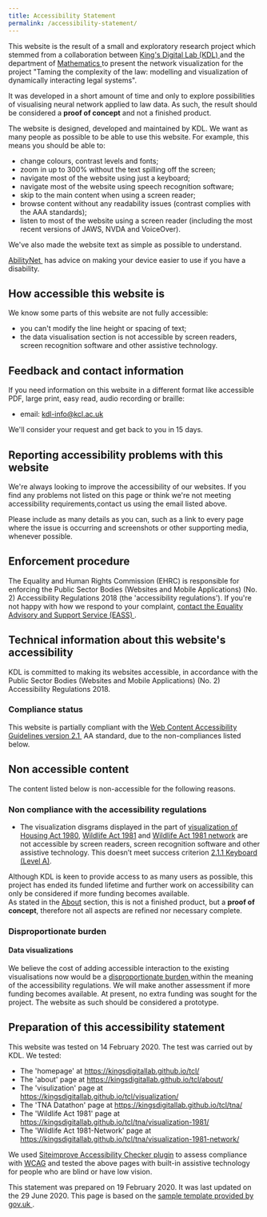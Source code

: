 ```yaml
---
title: Accessibility Statement
permalink: /accessibility-statement/
---
```


<div class="narrow">
    <p>This website is the result of a small and exploratory research project which stemmed from a collaboration between <a href="//www.kdl.kcl.ac.uk/">King's Digital Lab (KDL) <i class="fas fa-external-link" aria-label="external link"></i></a> and the department of <a href="//www.kcl.ac.uk/mathematics">Mathematics <i class="fas fa-external-link" aria-label="external link"></i></a> to present the network visualization for the project "Taming the complexity of the law: modelling and visualization of dynamically interacting legal systems".</p>
    <p>It was developed in a short amount of time and only to explore possibilities of visualising neural network applied to law data. As such, the result should be considered a <strong>proof of concept</strong> and not a finished product.</p>
    <p>The website is designed, developed and maintained by KDL. We want as many people as possible to be able to use this website. For example, this means you should be able to:</p>
        <ul>
            <li>change colours, contrast levels and fonts;</li>
            <li>zoom in up to 300% without the text spilling off the screen;</li>
            <li>navigate most of the website using just a keyboard;</li>
            <li>navigate most of the website using speech recognition software;</li>
            <li>skip to the main content when using a screen reader;</li>
            <li>browse content without any readability issues (contrast complies with the AAA standards);</li>
            <li>listen to most of the website using a screen reader (including the most recent versions of JAWS, NVDA and VoiceOver).</li>
        </ul>
    <p>We've also made the website text as simple as possible to understand.</p>
    <p><a href="//mcmw.abilitynet.org.uk/">AbilityNet <i class="fas fa-external-link" aria-label="external link"></i></a> has advice on making your device easier to use if you have a disability.</p>

<h2>How accessible this website is</h2>
    <p>We know some parts of this website are not fully accessible:</p>
	    <ul>
            <li>you can't modify the line height or spacing of text;</li>
            <li>the data visualisation section is not accessible by screen readers, screen recognition software and other assistive technology.</li>
        </ul>

<h2>Feedback and contact information</h2>
    <p>If you need information on this website in a different format like accessible PDF, large print, easy read, audio recording or braille:</p>
        <ul>
            <li>email: <a href="mailto:kdl-info@kcl.ac.uk">kdl-info@kcl.ac.uk</a></li>
        </ul>
    <p>We'll consider your request and get back to you in 15 days.</p>

<h2>Reporting accessibility problems with this website</h2>
    <p>We're always looking to improve the accessibility of our websites. If you find any problems not listed on this page or think we're not meeting accessibility requirements,contact us using the email listed above.</p>
    <p>Please include as many details as you can, such as a link to every page where the issue is occurring and screenshots or other supporting media, whenever possible.</p>

<h2>Enforcement procedure</h2>
    <p>The Equality and Human Rights Commission (EHRC) is responsible for enforcing the Public Sector Bodies (Websites and Mobile Applications) (No. 2) Accessibility Regulations 2018 (the 'accessibility regulations'). If you're not happy with how we respond to your complaint, <a href="//www.equalityadvisoryservice.com/">contact the Equality Advisory and Support Service (EASS) <i class="fas fa-external-link" aria-label="external link"></i></a>.</p>

<h2>Technical information about this website's accessibility</h2>
    <p>KDL is committed to making its websites accessible, in accordance with the Public Sector Bodies (Websites and Mobile Applications) (No. 2) Accessibility Regulations 2018.</p>

<h3>Compliance status</h3>
    <p>This website is partially compliant with the <a href="//www.w3.org/TR/WCAG21/">Web Content Accessibility Guidelines version 2.1 <i class="fas fa-external-link" aria-label="external link"></i></a> AA standard, due to the non-compliances listed below.</p>

<h2>Non accessible content</h2>
<p>The content listed below is non-accessible for the following reasons.<p>
<h3>Non compliance with the accessibility regulations</h3>
    <ul>
        <li>The visualization disgrams displayed in the part of <a href="//kingsdigitallab.github.io/tcl/visualization/">visualization of Housing Act 1980</a>, <a href="//kingsdigitallab.github.io/tcl/tna/visualization-1981/"> Wildlife Act 1981</a> and <a href="//kingsdigitallab.github.io/tcl/tna/visualization-1981-network/">Wildlife Act 1981 network</a> are not accessible by screen readers, screen recognition software and other assistive technology. This doesn’t meet success criterion <a href="https://www.w3.org/TR/WCAG21/#keyboard">2.1.1 Keyboard (Level A)</a>.</li>
    </ul>
<p>Although KDL is keen to provide access to as many users as possible, this project has ended its funded lifetime and further work on accessibility can only be considered if more funding becomes available.<br>As stated in the <a href="/tcl/about/">About</a> section, this is not a finished product, but a <strong>proof of concept</strong>, therefore not all aspects are refined nor necessary complete.</p>

<h3>Disproportionate burden</h3>
<h4>Data visualizations</h4>
<p>We believe the cost of adding accessible interaction to the existing visualisations now would be a <a href="//www.legislation.gov.uk/uksi/2018/952/regulation/7/made">disproportionate burden <i class="fas fa-external-link" aria-label="external link"></i></a> within the meaning of the accessibility regulations. We will make another assessment if more funding becomes available. At present, no extra funding was sought for the project. The website as such should be considered a prototype.</p>


<h2>Preparation of this accessibility statement</h2>
<p>This website was tested on 14 February 2020. The test was carried out by KDL. We tested:</p>
    <ul>
        <li>The 'homepage' at <a href="https://kingsdigitallab.github.io/tcl/">https://kingsdigitallab.github.io/tcl/</a></li>
	    <li>The 'about' page at <a href="https://kingsdigitallab.github.io/tcl/about/">https://kingsdigitallab.github.io/tcl/about/</a></li>
	    <li>The 'visulization' page at <a href="https://kingsdigitallab.github.io/tcl/visualization/">https://kingsdigitallab.github.io/tcl/visualization/</a></li>
	    <li>The 'TNA Datathon' page at <a href="https://kingsdigitallab.github.io/tcl/tna/">https://kingsdigitallab.github.io/tcl/tna/</a></li>
	    <li>The 'Wildlife Act 1981' page at <a href="https://kingsdigitallab.github.io/tcl/tna/visualization-1981/">https://kingsdigitallab.github.io/tcl/tna/visualization-1981/</a></li>
        <li>The 'Wildlife Act 1981-Network' page at <a href="https://kingsdigitallab.github.io/tcl/tna/visualization-1981-network/">https://kingsdigitallab.github.io/tcl/tna/visualization-1981-network/</a></li>
    </ul>

<p>We used <a href="//siteimprove.com/en/core-platform/integrations/browser-extensions/">Siteimprove Accessibility Checker plugin</a> to assess compliance with <a href="//www.w3.org/TR/WCAG21/">WCAG</a> and tested the above pages with built-in assistive technology for people who are blind or have low vision.</p>
<p>This statement was prepared on 19 February 2020. It was last updated on the 29 June 2020. This page is based on the <a href="https://www.gov.uk/government/publications/sample-accessibility-statement/sample-accessibility-statement-for-a-fictional-public-sector-website">sample template provided by gov.uk <i class="fas fa-external-link" aria-label="external link"></i></a>.</p>

